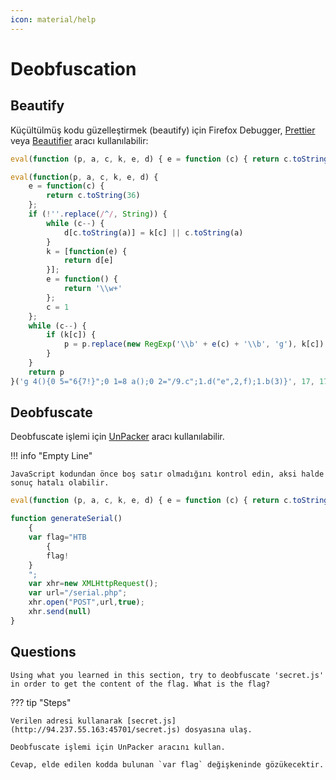 ```yaml
---
icon: material/help
---
```


# Deobfuscation

## Beautify

Küçültülmüş kodu güzelleştirmek (beautify) için Firefox Debugger, [Prettier](https://prettier.io/playground/) veya [Beautifier](https://beautifier.io/) aracı kullanılabilir:

```javascript
eval(function (p, a, c, k, e, d) { e = function (c) { return c.toString(36) }; if (!''.replace(/^/, String)) { while (c--) { d[c.toString(a)] = k[c] || c.toString(a) } k = [function (e) { return d[e] }]; e = function () { return '\\w+' }; c = 1 }; while (c--) { if (k[c]) { p = p.replace(new RegExp('\\b' + e(c) + '\\b', 'g'), k[c]) } } return p }('g 4(){0 5="6{7!}";0 1=8 a();0 2="/9.c";1.d("e",2,f);1.b(3)}', 17, 17, 'var|xhr|url|null|generateSerial|flag|HTB|flag|new|serial|XMLHttpRequest|send|php|open|POST|true|function'.split('|'), 0, {}))
```

```javascript title="Output"
eval(function(p, a, c, k, e, d) {
    e = function(c) {
        return c.toString(36)
    };
    if (!''.replace(/^/, String)) {
        while (c--) {
            d[c.toString(a)] = k[c] || c.toString(a)
        }
        k = [function(e) {
            return d[e]
        }];
        e = function() {
            return '\\w+'
        };
        c = 1
    };
    while (c--) {
        if (k[c]) {
            p = p.replace(new RegExp('\\b' + e(c) + '\\b', 'g'), k[c])
        }
    }
    return p
}('g 4(){0 5="6{7!}";0 1=8 a();0 2="/9.c";1.d("e",2,f);1.b(3)}', 17, 17, 'var|xhr|url|null|generateSerial|flag|HTB|flag|new|serial|XMLHttpRequest|send|php|open|POST|true|function'.split('|'), 0, {}))
```

## Deobfuscate

Deobfuscate işlemi için [UnPacker](https://matthewfl.com/unPacker.html) aracı kullanılabilir.

!!! info "Empty Line"

    JavaScript kodundan önce boş satır olmadığını kontrol edin, aksi halde sonuç hatalı olabilir.

```javascript
eval(function (p, a, c, k, e, d) { e = function (c) { return c.toString(36) }; if (!''.replace(/^/, String)) { while (c--) { d[c.toString(a)] = k[c] || c.toString(a) } k = [function (e) { return d[e] }]; e = function () { return '\\w+' }; c = 1 }; while (c--) { if (k[c]) { p = p.replace(new RegExp('\\b' + e(c) + '\\b', 'g'), k[c]) } } return p }('g 4(){0 5="6{7!}";0 1=8 a();0 2="/9.c";1.d("e",2,f);1.b(3)}', 17, 17, 'var|xhr|url|null|generateSerial|flag|HTB|flag|new|serial|XMLHttpRequest|send|php|open|POST|true|function'.split('|'), 0, {}))
```

```javascript title="Output"
function generateSerial()
    {
    var flag="HTB
        {
        flag!
    }
    ";
    var xhr=new XMLHttpRequest();
    var url="/serial.php";
    xhr.open("POST",url,true);
    xhr.send(null)
}
```

## Questions

```text
Using what you learned in this section, try to deobfuscate 'secret.js' in order to get the content of the flag. What is the flag?
```

??? tip "Steps"

    Verilen adresi kullanarak [secret.js](http://94.237.55.163:45701/secret.js) dosyasına ulaş.

    Deobfuscate işlemi için UnPacker aracını kullan.

    Cevap, elde edilen kodda bulunan `var flag` değişkeninde gözükecektir.
